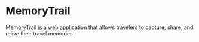 # MemoryTrail
MemoryTrail is a web application that allows travelers to capture, share, and relive their travel memories
